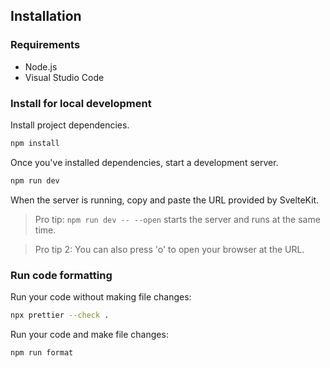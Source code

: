 ## Installation

### Requirements

- Node.js
- Visual Studio Code

### Install for local development

Install project dependencies.

```bash
npm install
```

Once you've installed dependencies, start a development server.

```bash
npm run dev
```

When the server is running, copy and paste the URL provided by SvelteKit.

> Pro tip: `npm run dev -- --open` starts the server and runs at the same time.

> Pro tip 2: You can also press 'o' to open your browser at the URL.

### Run code formatting

Run your code without making file changes:

```bash
npx prettier --check .
```

Run your code and make file changes:

```bash
npm run format
```
